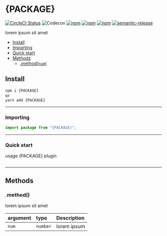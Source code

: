 # {PACKAGE}

[![CircleCI Status](https://circleci.com/gh/jamet-julien/{PACKAGE}.svg?style=shield&circle-token=:circle-token)](https://circleci.com/gh/jamet-julien/{PACKAGE})
![Codecov](https://img.shields.io/codecov/c/github/jamet-julien/{PACKAGE})
[![npm](https://img.shields.io/npm/dt/{PACKAGE}.svg?style=flat-square)](https://www.npmjs.com/package/{PACKAGE})
[![npm](https://img.shields.io/npm/v/{PACKAGE}.svg?style=flat-square)](https://www.npmjs.com/package/{PACKAGE})
[![npm](https://img.shields.io/npm/l/{PACKAGE}.svg?style=flat-square)](https://github.com/jamet-julien/{PACKAGE}/blob/master/LICENSE)
[![semantic-release](https://img.shields.io/badge/%20%20%F0%9F%93%A6%F0%9F%9A%80-semantic--release-e10079.svg)](https://github.com/semantic-release/semantic-release)

lorem ipsum sit amet

-   [Install](#install)
-   [Importing](#importing)
-   [Quick start](#quick)
-   [Methods](#methods)
    -   [.method(`num`)](#method)

## Install <a id="install"></a>

`npm i {PACKAGE}`  
or  
`yarn add {PACKAGE}`

---

### Importing <a id="importing"></a>

```js
import package from "{PACKAGE}";
```

---

### Quick start<a id="quick"></a>

usage {PACKAGE} plugin

```js
```

---

## Methods <a id="methods"></a>

### .method() <a id="method"></a>

lorem ipsum sit amet

| argument | type     | Description |
| :------- | :------- | :---------- |
| `num`    | `number` | lorem ipsum |

```js
```
